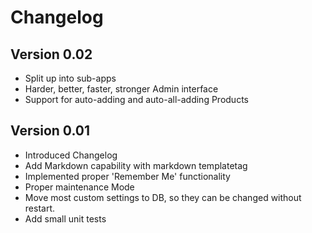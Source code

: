 # Changelog

## Version 0.02

 - Split up into sub-apps
 - Harder, better, faster, stronger Admin interface
 - Support for auto-adding and auto-all-adding Products

## Version 0.01

 - Introduced Changelog
 - Add Markdown capability with markdown templatetag
 - Implemented proper 'Remember Me' functionality
 - Proper maintenance Mode
 - Move most custom settings to DB, so they can be changed without restart.
 - Add small unit tests